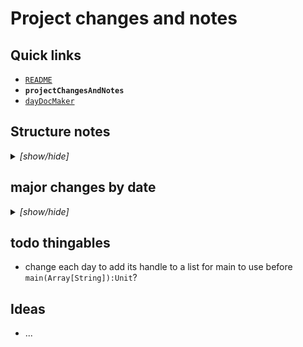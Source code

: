 # Project changes and notes

## Quick links
* [`README`](./README.md)
* **`projectChangesAndNotes`**
* [`dayDocMaker`](./dayDocMaker.md)

## Structure notes
<details><summary><i>[show/hide]</i></summary>

* `${workspaceFolder}/.vscode/`
  - vscode files
  - *settings etc so we keep the workspace stuff*
* `${workspaceFolder}/data/`
  - input files
  - *this is where our scala files will look for their daily input files, so we can blacklist those files since AoC doesn't like having their datasets redistributed*
* `${workspaceFolder}/docs/`
  - documentation files
  - *for neatness and so we follow convention of where documentation is*
* `${workspaceFolder}/project/`
  - sbt/scala related files
  - *we include this so sbt/metals remembers that it's a scala project*
* `${workspaceFolder}/src/`
  - source files
  - *inside here is where our source files are, to follow convention of typical compilers i'm used to*
  - Subfolders:
    * `${workspaceFolder}/src/c/`
      - location for C source files
      - *simple scripts for file management mostly, but once we catch up we may attempt it in C later*
    * `${workspaceFolder}/src/main/scala/`
      - location for scala source files
      - *sbt wants us to use this specific folder and i forget how to change this. worrying about it too much meant i'd take away from the coding part so that's a later studiable*
      - Subfolders:
        * `${workspaceFolder}/src/main/scala/day*.scala`
          - each day's specific scala file
          - *using this format because then it's matching the markdown files meaning each is paired with its own scala file for compartmentalisation*
</details>

## major changes by date
<details><summary><i>[show/hide]</i></summary>

### `[05/12/23]`
* changed day structure to just provide lines, handle day does the grab file
  - *need to add change to days 1/2/3*
* restructured readme days reference to html table
* created this file to be where we put our changes
### `[10/12/23]`
* new day new fresh brain space, le-go
* oopsiewoopsie, wasnt meant to have the input files, fixing that
### `[11/12/23]`
* confirmed that repo likes the new file structure for input files
* completed moving the markdown files for each day, and restructured file placement
* confirmed removing the input files from repo 
* also changed `day1.scala` over to using the input files instead of statically defined content
### `[12/12/23]`
* updated project file structure notes
* restructured C files to be in `src/c/`
* cleaned up `.gitignore`
* fixed up the issues with ordered listss and their sublists across markdown files needing additional indentation
</details>

## todo thingables
* change each day to add its handle to a list for main to use before `main(Array[String]):Unit`?


## Ideas
* ...